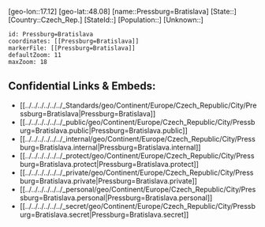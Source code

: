 ﻿---
location: [48.08,17.12]
mapzoom: [7,12] 
mapmarker: city 
type: City
tags:
- geo/City


SpocWebEntityId: 33517
isDeleted: false
confidential: public

---
[geo-lon::17.12]
[geo-lat::48.08]
[name::Pressburg=Bratislava]
[State::]
[Country::Czech_Rep.]
[StateId::]
[Population::]
[Unknown::]


```leaflet
id: Pressburg=Bratislava
coordinates: [[Pressburg=Bratislava]]
markerFile: [[Pressburg=Bratislava]]
defaultZoom: 11 
maxZoom: 18
```


## Confidential Links & Embeds: 
- [[../../../../../../_Standards/geo/Continent/Europe/Czech_Republic/City/Pressburg=Bratislava|Pressburg=Bratislava]] 
- [[../../../../../../_public/geo/Continent/Europe/Czech_Republic/City/Pressburg=Bratislava.public|Pressburg=Bratislava.public]] 
- [[../../../../../../_internal/geo/Continent/Europe/Czech_Republic/City/Pressburg=Bratislava.internal|Pressburg=Bratislava.internal]] 
- [[../../../../../../_protect/geo/Continent/Europe/Czech_Republic/City/Pressburg=Bratislava.protect|Pressburg=Bratislava.protect]] 
- [[../../../../../../_private/geo/Continent/Europe/Czech_Republic/City/Pressburg=Bratislava.private|Pressburg=Bratislava.private]] 
- [[../../../../../../_personal/geo/Continent/Europe/Czech_Republic/City/Pressburg=Bratislava.personal|Pressburg=Bratislava.personal]] 
- [[../../../../../../_secret/geo/Continent/Europe/Czech_Republic/City/Pressburg=Bratislava.secret|Pressburg=Bratislava.secret]] 
